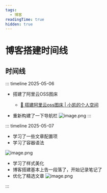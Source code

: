 ```yaml
---
tags:
  - 博客
readingTime: true
hidden: true
---
```


# 博客搭建时间线

## 时间线
::: timeline 2025-05-06

- 搭建了阿里云OSS图床

   - [🔧 搭建阿里云oss图床 | 小凯的个人空间](http://localhost:5173/%E5%8D%9A%E5%AE%A2/%E6%90%AD%E5%BB%BA%E9%98%BF%E9%87%8C%E4%BA%91OSS%E5%9B%BE%E5%BA%8A.html)


- 重新构建了一下导航栏
  ![image.png](https://imgsbo.oss-cn-shanghai.aliyuncs.com/undefined20250506211006934.png)
:::

::: timeline 2025-05-07
- 学习了一些文章配置项
- 学习了容器语法


![image.png](https://imgsbo.oss-cn-shanghai.aliyuncs.com/undefined20250507111310979.png)

- 学习了样式美化
- 博客搭建基本上告一段落了，开始记录笔记了
- 优化了精选文章
	 ![image.png](https://imgsbo.oss-cn-shanghai.aliyuncs.com/undefined20250507130521581.png)

:::